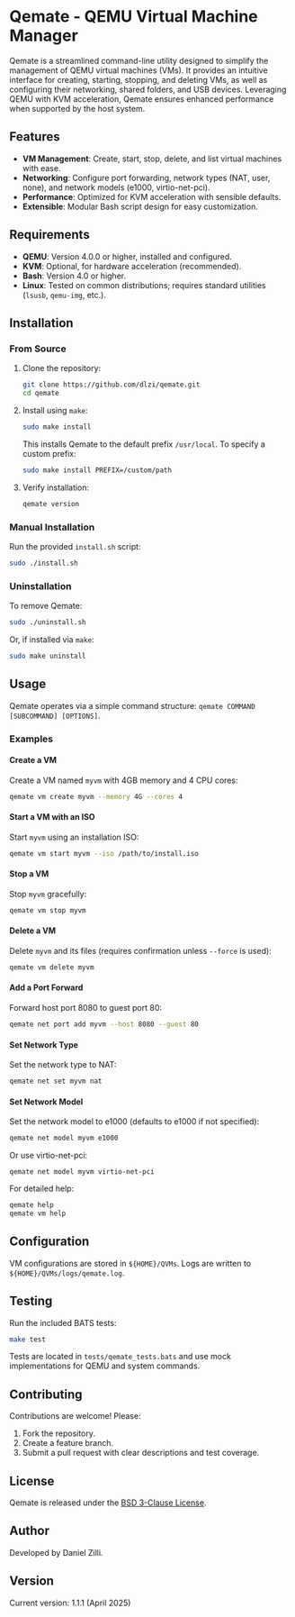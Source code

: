# Qemate - QEMU Virtual Machine Manager

Qemate is a streamlined command-line utility designed to simplify the management of QEMU virtual machines (VMs). It provides an intuitive interface for creating, starting, stopping, and deleting VMs, as well as configuring their networking, shared folders, and USB devices. Leveraging QEMU with KVM acceleration, Qemate ensures enhanced performance when supported by the host system.

## Features

- **VM Management**: Create, start, stop, delete, and list virtual machines with ease.
- **Networking**: Configure port forwarding, network types (NAT, user, none), and network models (e1000, virtio-net-pci).
- **Performance**: Optimized for KVM acceleration with sensible defaults.
- **Extensible**: Modular Bash script design for easy customization.

## Requirements

- **QEMU**: Version 4.0.0 or higher, installed and configured.
- **KVM**: Optional, for hardware acceleration (recommended).
- **Bash**: Version 4.0 or higher.
- **Linux**: Tested on common distributions; requires standard utilities (`lsusb`, `qemu-img`, etc.).

## Installation

### From Source

1. Clone the repository:
   ```bash
   git clone https://github.com/dlzi/qemate.git
   cd qemate
   ```

2. Install using `make`:
   ```bash
   sudo make install
   ```

   This installs Qemate to the default prefix `/usr/local`. To specify a custom prefix:
   ```bash
   sudo make install PREFIX=/custom/path
   ```

3. Verify installation:
   ```bash
   qemate version
   ```

### Manual Installation

Run the provided `install.sh` script:
```bash
sudo ./install.sh
```

### Uninstallation

To remove Qemate:
```bash
sudo ./uninstall.sh
```

Or, if installed via `make`:
```bash
sudo make uninstall
```

## Usage

Qemate operates via a simple command structure: `qemate COMMAND [SUBCOMMAND] [OPTIONS]`.

### Examples

#### Create a VM
Create a VM named `myvm` with 4GB memory and 4 CPU cores:
```bash
qemate vm create myvm --memory 4G --cores 4
```

#### Start a VM with an ISO
Start `myvm` using an installation ISO:
```bash
qemate vm start myvm --iso /path/to/install.iso
```

#### Stop a VM
Stop `myvm` gracefully:
```bash
qemate vm stop myvm
```

#### Delete a VM
Delete `myvm` and its files (requires confirmation unless `--force` is used):
```bash
qemate vm delete myvm
```
#### Add a Port Forward
Forward host port 8080 to guest port 80:
```bash
qemate net port add myvm --host 8080 --guest 80
```

#### Set Network Type
Set the network type to NAT:
```bash
qemate net set myvm nat
```

#### Set Network Model
Set the network model to e1000 (defaults to e1000 if not specified):
```bash
qemate net model myvm e1000
```

Or use virtio-net-pci:
```
qemate net model myvm virtio-net-pci
```

For detailed help:
```bash
qemate help
qemate vm help
```

## Configuration

VM configurations are stored in `${HOME}/QVMs`. Logs are written to `${HOME}/QVMs/logs/qemate.log`.

## Testing

Run the included BATS tests:
```bash
make test
```

Tests are located in `tests/qemate_tests.bats` and use mock implementations for QEMU and system commands.

## Contributing

Contributions are welcome! Please:
1. Fork the repository.
2. Create a feature branch.
3. Submit a pull request with clear descriptions and test coverage.

## License

Qemate is released under the [BSD 3-Clause License](LICENSE).

## Author

Developed by Daniel Zilli.

## Version

Current version: 1.1.1 (April 2025)
